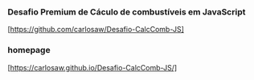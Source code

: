 ### Desafio Premium de Cáculo de combustíveis em JavaScript

[https://github.com/carlosaw/Desafio-CalcComb-JS]

### homepage
[https://carlosaw.github.io/Desafio-CalcComb-JS/]
